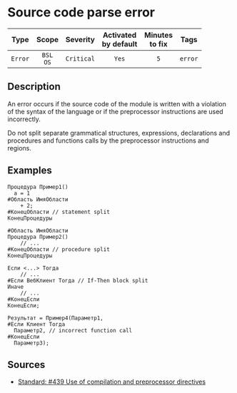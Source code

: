 # Source code parse error

| Type | Scope | Severity | Activated<br/>by default | Minutes<br/>to fix | Tags |
| :-: | :-: | :-: | :-: | :-: | :-: |
| `Error` | `BSL`<br/>`OS` | `Critical` | `Yes` | `5` | `error` |

<!-- Блоки выше заполняются автоматически, не трогать -->
## Description

An error occurs if the source code of the module is written with a violation of the syntax of the language or if the preprocessor instructions are used incorrectly.

Do not split separate grammatical structures, expressions, declarations and procedures and functions calls by the preprocessor instructions and regions.

## Examples

```bsl
Процедура Пример1()
  а = 1
#Область ИмяОбласти
    + 2;
#КонецОбласти // statement split
КонецПроцедуры

#Область ИмяОбласти
Процедура Пример2()
    // ...
#КонецОбласти // procedure split
КонецПроцедуры

Если <...> Тогда
    // ...
#Если ВебКлиент Тогда // If-Then block split
Иначе
    // ...
#КонецЕсли
КонецЕсли;

Результат = Пример4(Параметр1, 
#Если Клиент Тогда
  Параметр2, // incorrect function call
#КонецЕсли
  Параметр3);
```

## Sources

* [Standard: #439 Use of compilation and preprocessor directives](https://its.1c.ru/db/v8std#content:439:hdoc)
